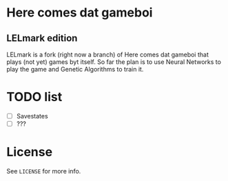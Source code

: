 Here comes dat gameboi
======================
LELmark edition
--------------

LELmark is a fork (right now a branch) of Here comes dat gameboi that plays (not yet) games byt itself. So far the plan is to use Neural Networks to play the game and Genetic Algorithms to train it.

TODO list
=========

 - [ ] Savestates
 - [ ] ???

License
=======
See `LICENSE` for more info.
